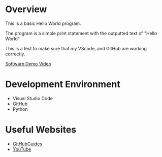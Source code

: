 # Overview

This is a basic Hello World program.

The program is a simple print statement with the outputted text of "Hello World"

This is a test to make sure that my VScode, and GitHub are working correctly.

[Software Demo Video](http://youtube.link.goes.here)

# Development Environment

- Visual Studio Code
- GitHub
- Python

# Useful Websites

- [GitHubGuides](https://guides.github.com/)
- [YouTube](https://www.youtube.com/)
